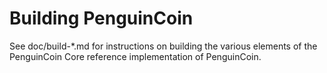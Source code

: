 Building PenguinCoin
================

See doc/build-*.md for instructions on building the various
elements of the PenguinCoin Core reference implementation of PenguinCoin.
